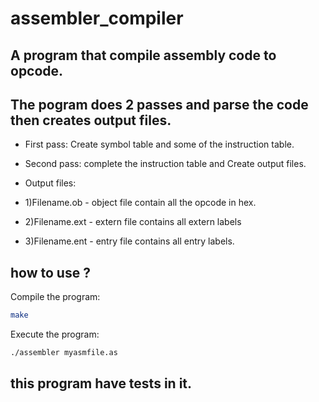 # assembler_compiler

## A program that compile assembly code to opcode.

## The pogram does 2 passes and parse the code then  creates output files.
- First pass:
Create symbol table and some of the instruction table.

- Second pass: complete the instruction table and
Create output files.

- Output files:
- 1)Filename.ob - object file contain all the opcode in hex.
- 2)Filename.ext - extern file contains all extern labels
- 3)Filename.ent - entry file contains all entry labels.

## how to use ?

Compile the program:
```sh
make
```
Execute the program:
```sh
./assembler myasmfile.as
```
 ## this program have tests in it.
